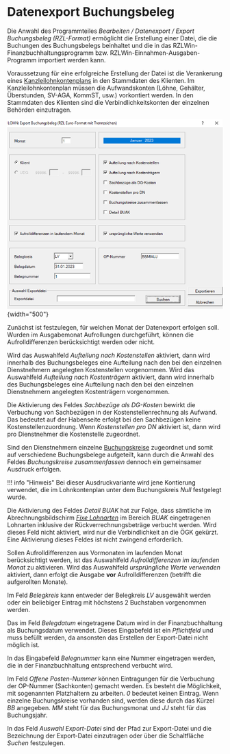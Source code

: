 # Datenexport Buchungsbeleg

Die Anwahl des Programmteiles *Bearbeiten / Datenexport / Export Buchungsbeleg (RZL-Format)* ermöglicht die Erstellung einer Datei, die die Buchungen des Buchungsbelegs beinhaltet und die in das RZLWin-Finanzbuchhaltungsprogramm bzw. RZLWin-Einnahmen-Ausgaben-Programm importiert werden kann.

Voraussetzung für eine erfolgreiche Erstellung der Datei ist die Verankerung eines [Kanzleilohnkontenplans](../LOHN/Klientenstammdaten/Stammdaten_Klient/LA_Formeln_Texte_Kontenplan_Beitraege_Waehrung.md) in den Stammdaten des Klienten. Im Kanzleilohnkontenplan müssen die Aufwandskonten (Löhne, Gehälter, Überstunden, SV-AGA, KommST, usw.) vorkontiert werden. In den Stammdaten des Klienten sind die Verbindlichkeitskonten der einzelnen Behörden einzutragen.

![Image](<img/image298.png>){width="500"}

Zunächst ist festzulegen, für welchen Monat der Datenexport erfolgen soll. Wurden im Ausgabemonat Aufrollungen durchgeführt, können die Aufrolldifferenzen berücksichtigt werden oder nicht.

Wird das Auswahlfeld *Aufteilung nach Kostenstellen* aktiviert, dann wird innerhalb des Buchungsbeleges eine Aufteilung nach den bei den einzelnen Dienstnehmern angelegten Kostenstellen vorgenommen. Wird das Auswahlfeld *Aufteilung nach Kostenträgern* aktiviert, dann wird innerhalb des Buchungsbeleges eine Aufteilung nach den bei den einzelnen Dienstnehmern angelegten Kostenträgern vorgenommen.

Die Aktivierung des Feldes *Sachbezüge als DG-Kosten* bewirkt die Verbuchung von Sachbezügen in der Kostenstellenrechnung als Aufwand. Das bedeutet auf der Habenseite erfolgt bei den Sachbezügen keine Kostenstellenzuordnung. Wenn *Kostenstellen pro DN* aktiviert ist, dann wird pro Dienstnehmer die Kostenstelle zugeordnet.

Sind den Dienstnehmern einzelne [Buchungskreise](../LOHN/Abrechnungsbildschirme/Stammdaten_Fristen.md) zugeordnet und somit auf verschiedene Buchungsbelege aufgeteilt, kann durch die Anwahl des Feldes *Buchungskreise zusammenfassen* dennoch ein gemeinsamer Ausdruck erfolgen.

!!! info "Hinweis"
    Bei dieser Ausdruckvariante wird jene Kontierung verwendet, die im Lohnkontenplan unter dem Buchungskreis *Null* festgelegt wurde.

Die Aktivierung des Feldes *Detail BUAK* hat zur Folge, dass sämtliche im Abrechnungsbildschirm [*Fixe Lohnarten*](../LOHN/Abrechnungsbildschirme/Fixe_Lohnarten.md) im Bereich *BUAK* eingetragenen Lohnarten inklusive der Rückverrechnungsbeträge verbucht werden. Wird dieses Feld nicht aktiviert, wird nur die Verbindlichkeit an die ÖGK gekürzt. Eine Aktivierung dieses Feldes ist nicht zwingend erforderlich.

Sollen Aufrolldifferenzen aus Vormonaten im laufenden Monat berücksichtigt werden, ist das Auswahlfeld *Aufrolldifferenzen im laufenden Monat* zu aktivieren. Wird das Auswahlfeld *ursprüngliche Werte verwenden* aktiviert, dann erfolgt die Ausgabe **vor** Aufrolldifferenzen (betrifft die aufgerollten Monate).

Im Feld *Belegkreis* kann entweder der Belegkreis *LV* ausgewählt werden oder ein beliebiger Eintrag mit höchstens 2 Buchstaben vorgenommen werden.

Das im Feld *Belegdatum* eingetragene Datum wird in der Finanzbuchhaltung als Buchungsdatum verwendet. Dieses Eingabefeld ist ein *Pflichtfeld* und muss befüllt werden, da ansonsten das Erstellen der Export-Datei nicht möglich ist.

In das Eingabefeld *Belegnummer* kann eine Nummer eingetragen werden, die in der Finanz­buchhaltung entsprechend verbucht wird.

Im Feld *Offene Posten-Nummer* können Eintragungen für die Verbuchung der OP-Nummer (Sachkonten) gemacht werden. Es besteht die Möglichkeit, mit sogenannten Platzhaltern zu arbeiten. *0* bedeutet keinen Eintrag. Wenn einzelne Buchungskreise vorhanden sind, werden diese durch das Kürzel *BB* angegeben. *MM* steht für das Buchungsmonat und *JJ* steht für das Buchungsjahr.

In das Feld *Auswahl Export-Datei* sind der Pfad zur Export-Datei und die Bezeichnung der Export-Datei einzutragen oder über die Schaltfläche *Suchen* festzulegen.